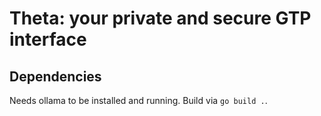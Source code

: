 # Theta: your private and secure GTP interface

## Dependencies
Needs ollama to be installed and running. Build via `go build .`.